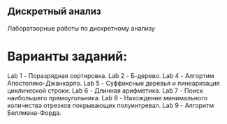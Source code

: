 ## Дискретный анализ
Лаборатаорные работы по дискретному анализу
# Варианты заданий:
Lab 1 - Поразрядная сортировка.
Lab 2 - Б-дерево.
Lab 4 - Алгортим Апостолико-Джанкарло.
Lab 5 - Суффиксные деревья и линеаризация циклической строки.
Lab 6 - Длинная арифметика.
Lab 7 - Поиск наибольшего прямоугольника.
Lab 8 - Нахождение минимального количества отрезков покрывающих полуинтревал.
Lab 9 - Алгоритм Беллмана-Форда.
